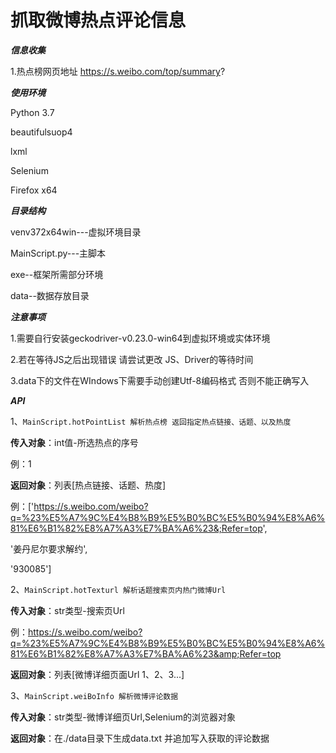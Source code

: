 # 抓取微博热点评论信息


_**信息收集**_

1.热点榜网页地址
  https://s.weibo.com/top/summary?


_**使用环境**_

Python 3.7

beautifulsuop4

lxml

Selenium

Firefox x64

_**目录结构**_

venv372x64win---虚拟环境目录

MainScript.py---主脚本

exe--框架所需部分环境

data--数据存放目录

**_注意事项_**

1.需要自行安装geckodriver-v0.23.0-win64到虚拟环境或实体环境

2.若在等待JS之后出现错误 请尝试更改 JS、Driver的等待时间

3.data下的文件在WIndows下需要手动创建Utf-8编码格式 否则不能正确写入

**_API_**

1、`MainScript.hotPointList 解析热点榜 返回指定热点链接、话题、以及热度` 

**传入对象**：int值-所选热点的序号 

例：1

**返回对象**：列表[热点链接、话题、热度]

例：['https://s.weibo.com/weibo?q=%23%E5%A7%9C%E4%B8%B9%E5%B0%BC%E5%B0%94%E8%A6%81%E6%B1%82%E8%A7%A3%E7%BA%A6%23&;Refer=top',

'姜丹尼尔要求解约',

'930085']

2、`MainScript.hotTexturl 解析话题搜索页内热门微博Url`

**传入对象**：str类型-搜索页Url
 
例：https://s.weibo.com/weibo?q=%23%E5%A7%9C%E4%B8%B9%E5%B0%BC%E5%B0%94%E8%A6%81%E6%B1%82%E8%A7%A3%E7%BA%A6%23&amp;Refer=top

**返回对象**：列表[微博详细页面Url 1、2、3...]

3、`MainScript.weiBoInfo 解析微博评论数据`

**传入对象**：str类型-微博详细页Url,Selenium的浏览器对象

**返回对象**：在./data目录下生成data.txt 并追加写入获取的评论数据


